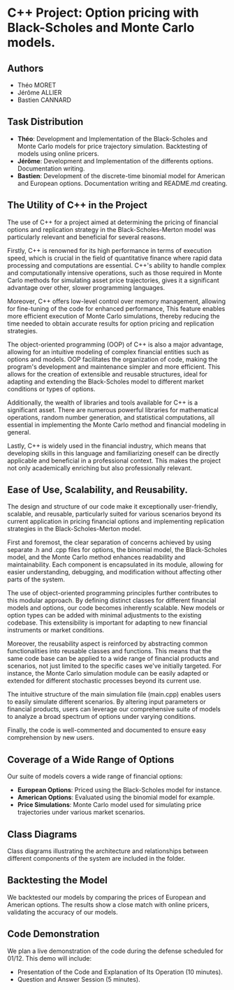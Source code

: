 # C++ Project: Option pricing with Black-Scholes and Monte Carlo models.

## Authors
- Théo MORET
- Jérôme ALLIER
- Bastien CANNARD

## Task Distribution
- **Théo**: Development and Implementation of the Black-Scholes and Monte Carlo models for price trajectory simulation. Backtesting of models using online pricers.
- **Jérôme**: Development and Implementation of the differents options. Documentation writing.
- **Bastien**: Development of the discrete-time binomial model for American and European options. Documentation writing and README.md creating.

## The Utility of C++ in the Project
The use of C++ for a project aimed at determining the pricing of financial
options and replication strategy in the Black-Scholes-Merton 
model was particularly relevant and beneficial for several reasons.  

Firstly, C++ is renowned for its high performance in terms of execution 
speed, which is crucial in the field of quantitative finance where 
rapid data processing and computations are essential. 
C++'s ability to handle complex and computationally intensive operations,
such as those required in Monte Carlo methods for simulating asset price trajectories, gives it a significant advantage over other, slower programming languages.  

Moreover, C++ offers low-level control over memory management, 
allowing for fine-tuning of the code for enhanced performance,
This feature enables more efficient execution of Monte Carlo simulations,
thereby reducing the time needed to obtain accurate results 
for option pricing and replication strategies.  

The object-oriented programming (OOP) of C++ is also a major advantage, 
allowing for an intuitive modeling of complex financial entities 
such as options and models. OOP facilitates the organization of code,
making the program's development and maintenance simpler 
and more efficient. 
This allows for the creation of extensible and reusable structures,
ideal for adapting and extending the Black-Scholes model 
to different market conditions or types of options.  

Additionally, the wealth of libraries and tools available for C++ 
is a significant asset. 
There are numerous powerful libraries for mathematical operations, 
random number generation, and statistical computations, 
all essential in implementing the Monte Carlo method and financial modeling in general.  

Lastly, C++ is widely used in the financial industry, 
which means that developing skills in this language 
and familiarizing oneself can be directly applicable 
and beneficial in a professional context. 
This makes the project not only academically enriching but also professionally relevant.


## Ease of Use, Scalability, and Reusability.

The design and structure of our code make it exceptionally user-friendly, 
scalable, and reusable, particularly suited for various scenarios 
beyond its current application in pricing financial options 
and implementing replication strategies in the Black-Scholes-Merton model. 

First and foremost, the clear separation of concerns achieved 
by using separate .h and .cpp files for options, 
the binomial model, the Black-Scholes model, 
and the Monte Carlo method enhances readability and maintainability. 
Each component is encapsulated in its module, 
allowing for easier understanding, debugging, and modification without affecting other parts of the system.  

The use of object-oriented programming principles 
further contributes to this modular approach. 
By defining distinct classes for different financial models and options,
our code becomes inherently scalable. 
New models or option types can be added with minimal adjustments 
to the existing codebase. This extensibility is important for adapting to new financial instruments or market conditions.  

 Moreover, the reusability aspect is reinforced by abstracting 
 common functionalities into reusable classes and functions. 
 This means that the same code base can be applied to a wide range 
 of financial products and scenarios, not just limited to 
 the specific cases we've initially targeted. 
 For instance, the Monte Carlo simulation module can be easily 
 adapted or extended for different stochastic processes 
 beyond its current use.

The intuitive structure 
of the main simulation file 
(main.cpp) enables users to easily simulate different scenarios. 
By altering input parameters or financial products, 
users can leverage our comprehensive suite of models 
to analyze a broad spectrum of options under varying conditions. 

Finally, the code is well-commented and documented to ensure easy comprehension by new users.

## Coverage of a Wide Range of Options
Our suite of models covers a wide range of financial options:

- **European Options**: Priced using the Black-Scholes model for instance.
- **American Options**: Evaluated using the binomial model for example.
- **Price Simulations**: Monte Carlo model used for simulating price trajectories under various market scenarios.

## Class Diagrams
Class diagrams illustrating the architecture and relationships 
between different components of the system are included in the folder.

## Backtesting the Model
We backtested our models by comparing the prices of European and American options.
The results show a close match with online pricers, validating the accuracy of our models.


## Code Demonstration
We plan a live demonstration of the code during the defense scheduled for 01/12. This demo will include:

- Presentation of the Code and Explanation of Its Operation (10 minutes).
- Question and Answer Session (5 minutes).
